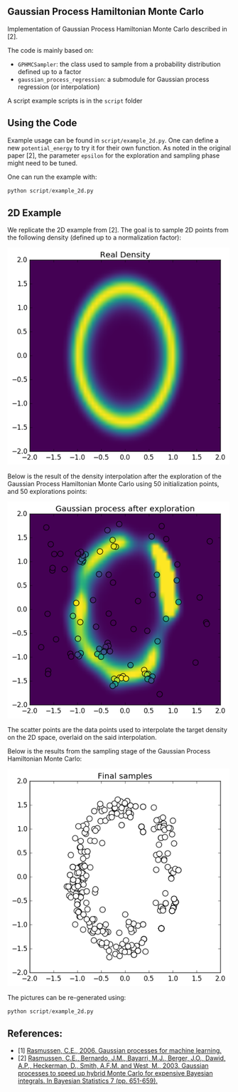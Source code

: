 ## Gaussian Process Hamiltonian Monte Carlo

Implementation of Gaussian Process Hamiltonian Monte Carlo described in [2].

The code is mainly based on:
- `GPHMCSampler`: the class used to sample from a probability distribution defined up to a factor
- `gaussian_process_regression`: a submodule for Gaussian process regression (or interpolation)

A script example scripts is in the `script` folder

## Using the Code

Example usage can be found in `script/example_2d.py`. One can define a new `potential_energy` to try it for their own function.
As noted in the original paper [2], the parameter `epsilon` for the exploration and sampling phase might need to be tuned.

One can run the example with:

```python
python script/example_2d.py 
```

## 2D Example

We replicate the 2D example from [2]. The goal is to sample 2D points from 
the following density (defined up to a normalization factor):

<img src="https://github.com/matthieule/gphmc/blob/master/figures/density.png" alt="alt text" width=500px>

Below is the result of the density interpolation after the exploration of the Gaussian
Process Hamiltonian Monte Carlo using 50 initialization points, and 50 explorations points:

<img src="https://github.com/matthieule/gphmc/blob/master/figures/estimation.png" alt="alt text" width=500px>

The scatter points are the data points used to interpolate the target density on the 2D space, overlaid on the said interpolation.

Below is the results from the sampling stage of the Gaussian Process Hamiltonian Monte Carlo:

<img src="https://github.com/matthieule/gphmc/blob/master/figures/sample.png" alt="alt text" width=500px>

The pictures can be re-generated using:

```python
python script/example_2d.py 
```

## References:
- [1] [Rasmussen, C.E., 2006. Gaussian processes for machine learning.](http://www.gaussianprocess.org/gpml/chapters/RW.pdf)
- [2] [Rasmussen, C.E., Bernardo, J.M., Bayarri, M.J., Berger, J.O., Dawid, A.P., Heckerman, D., Smith, A.F.M. and West, M., 2003. Gaussian processes to speed up hybrid Monte Carlo for expensive Bayesian integrals. In Bayesian Statistics 7 (pp. 651-659).](http://www.kyb.mpg.de/fileadmin/user_upload/files/publications/pdfs/pdf2080.pdf)
